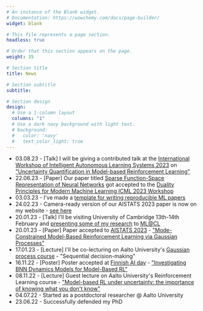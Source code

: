 ```yaml
---
# An instance of the Blank widget.
# Documentation: https://wowchemy.com/docs/page-builder/
widget: blank

# This file represents a page section.
headless: true

# Order that this section appears on the page.
weight: 35

# Section title
title: News

# Section subtitle
subtitle:

# Section design
design:
  # Use a 1-column layout
  columns: "1"
  # Use a dark navy background with light text.
  # background:
  #   color: 'navy'
  #   text_color_light: true
---
```


<!-- - Paper accepted to [26th International Conference on Artificial Intelligence and Statistics (AISTATS)](https://aistats.org/) -->
<!-- - Poster accepted at [Finnish AI day](https://fcai.fi/ai-day-2022) -->
- 03.08.23 - [Talk] I will be giving a contributed talk at the [International Workshop of Intelligent Autonomous Learning Systems 2023](https://www.ias.informatik.tu-darmstadt.de/Workshop/IWIALS) on ["Uncertainty Quantification in Model-based Reinforcement Learning"](./talk/uncertainty-quantification-in-model-based-reinforcement-learning/)
- 22.06.23 - [Paper] Our paper titled [Sparse Function-Space Representation of Neural Networks](./publication/sparse-function-space-representation-of-neural-networks) got accepted to the [Duality Principles for Modern Machine Learning ICML 2023 Workshop](https://dp4ml.github.io/)
- 03.03.23 - I've made a [template for writing reproducible ML papers](./post/reproducible-ml-paper-template/)
- 24.02.23 - Camera-ready version of our AISTATS 2023 paper is now on my website - [see here](./publication/mode-constrained-mbrl)
- 20.01.23 - [Talk] I'll be visiting University of Cambridge 13th-14th February and [presenting some of my research](talk/model-based-reinforcement-learning-under-uncertainty/) to [ML@CL](https://mlatcl.github.io/)
- 20.01.23 - [Paper] Paper accepted to [AISTATS 2023](https://virtual.aistats.org/Conferences/2023) - ["Mode-Constrained Model-Based Reinforcement Learning via Gaussian Processes"](./publication/mode-constrained-mbrl)
- 17.01.23 - [Lecture] I'll be co-lecturing on Aalto University's [Gaussian process course](https://mycourses.aalto.fi/course/view.php?id=36657) - "Sequential decision-making"
- 16.11.22 - [Poster] Poster accepted at [Finnish AI day](https://fcai.fi/ai-day-2022) - ["Investigating BNN Dynamics Models for Model-Based RL"](./project/investigating-bnn-dynamics-models-for-mbrl/)
- 08.11.22 - [Lecture] Guest lecture on Aalto University's Reinforcement Learning course - ["Model-based RL under uncertainty: the importance of knowing what you don't know"](./talk/model-based-reinforcement-learning-under-uncertainty-the-importance-of-knowing-what-you-dont-know/)
- 04.07.22 - Started as a postdoctoral researcher @ Aalto University
- 23.06.22 - Successfully defended my PhD



<!-- - Poster accepted at [Finnish AI day](https://fcai.fi/ai-day-2022) - "Investigating BNN Dynamics Models for Model-Based RL" with Arno Solin and Joni Pajarinen -->
<!-- - Giving a guest lecture on Reinforcement Learning course @ Aalto University - "Model-based RL under uncertainty: the importance of knowing what you don't know" -->
